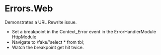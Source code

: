 # Errors.Web

Demonstrates a URL Rewrite issue.

- Set a breakpoint in the Context_Error event in the ErrorHandlerModule HttpModule
- Navigate to /fake/'select * from tbl;
- Watch the breakpoint get hit twice.
